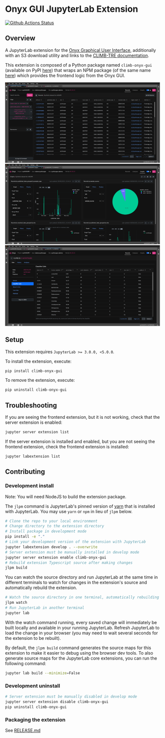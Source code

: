 # Onyx GUI JupyterLab Extension

[![Github Actions Status](https://github.com/CLIMB-TRE/onyx-extension/workflows/Build/badge.svg)](https://github.com/CLIMB-TRE/onyx-extension/actions/workflows/build.yml)

## Overview

A JupyterLab extension for the [Onyx Graphical User Interface](https://github.com/CLIMB-TRE/onyx-gui), additionally with an S3 download utility and links to the [CLIMB-TRE documentation](https://climb-tre.github.io/).

This extension is composed of a Python package named `climb-onyx-gui` (available on PyPI [here](https://pypi.org/project/climb-onyx-gui/)) that wraps an NPM package (of the same name [here](https://www.npmjs.com/package/climb-onyx-gui)) which provides the frontend logic from the Onyx GUI.

![Records in JupyterLab](images/jupyterlab_records.png)
![Graphs in JupyterLab](images/jupyterlab_graphs.png)
![Record in JupyterLab](images/jupyterlab_record.png)

## Setup

This extension requires `JupyterLab >= 3.0.0, <5.0.0`.

To install the extension, execute:

```bash
pip install climb-onyx-gui
```

To remove the extension, execute:

```bash
pip uninstall climb-onyx-gui
```

## Troubleshooting

If you are seeing the frontend extension, but it is not working, check that the server extension is enabled:

```bash
jupyter server extension list
```

If the server extension is installed and enabled, but you are not seeing the frontend extension, check the frontend extension is installed:

```bash
jupyter labextension list
```

## Contributing

### Development install

Note: You will need NodeJS to build the extension package.

The `jlpm` command is JupyterLab's pinned version of [yarn](https://yarnpkg.com/) that is installed with JupyterLab. You may use `yarn` or `npm` in lieu of `jlpm` below.

```bash
# Clone the repo to your local environment
# Change directory to the extension directory
# Install package in development mode
pip install -e "."
# Link your development version of the extension with JupyterLab
jupyter labextension develop . --overwrite
# Server extension must be manually installed in develop mode
jupyter server extension enable climb-onyx-gui
# Rebuild extension Typescript source after making changes
jlpm build
```

You can watch the source directory and run JupyterLab at the same time in different terminals to watch for changes in the extension's source and automatically rebuild the extension.

```bash
# Watch the source directory in one terminal, automatically rebuilding when needed
jlpm watch
# Run JupyterLab in another terminal
jupyter lab
```

With the watch command running, every saved change will immediately be built locally and available in your running JupyterLab. Refresh JupyterLab to load the change in your browser (you may need to wait several seconds for the extension to be rebuilt).

By default, the `jlpm build` command generates the source maps for this extension to make it easier to debug using the browser dev tools. To also generate source maps for the JupyterLab core extensions, you can run the following command:

```bash
jupyter lab build --minimize=False
```

### Development uninstall

```bash
# Server extension must be manually disabled in develop mode
jupyter server extension disable climb-onyx-gui
pip uninstall climb-onyx-gui
```

### Packaging the extension

See [RELEASE.md](RELEASE.md)
